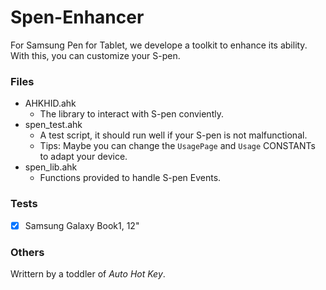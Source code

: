 # Spen-Enhancer

For Samsung Pen for Tablet, we develope a toolkit to enhance its ability. With this, you can customize your S-pen.

### Files

- AHKHID.ahk
    - The library to interact with S-pen conviently.
- spen_test.ahk
    - A test script, it should run well if your S-pen is not malfunctional.
    - Tips: Maybe you can change the `UsagePage` and `Usage` CONSTANTs to adapt your device.
- spen_lib.ahk
    - Functions provided to handle S-pen Events.

### Tests

- [x] Samsung Galaxy Book1, 12"

### Others

Writtern by a toddler of *Auto Hot Key*.